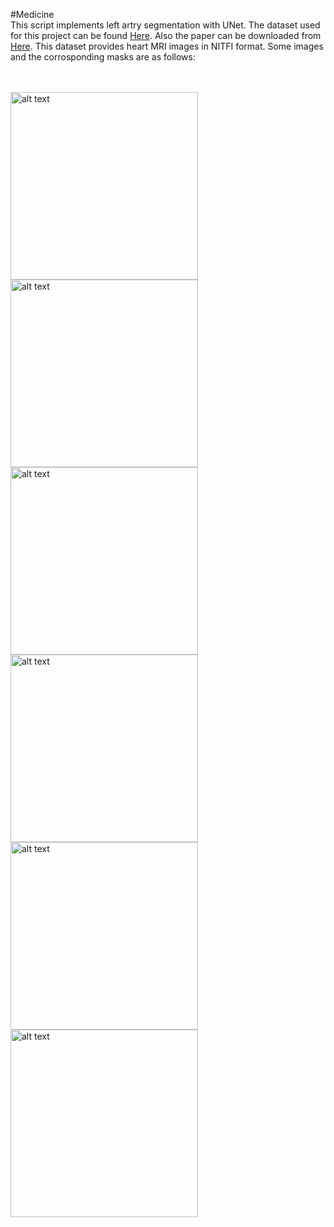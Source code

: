 #Medicine<br />
This script implements left artry segmentation with UNet. The dataset used for this project can be found [Here](https://www.kaggle.com/datasets/adarshsng/heart-mri-image-dataset-left-atrial-segmentation). Also the paper can be downloaded from [Here](https://arxiv.org/pdf/1902.09063.pdf). This dataset provides heart MRI images in NITFI format. Some images and the corrosponding masks are as follows:<br /><br /><br />



<img src="https://user-images.githubusercontent.com/124210096/221765905-2a005512-fc06-4082-987e-d29d20348528.png" alt="alt text" title="sample image" width="300">
<img src="https://user-images.githubusercontent.com/124210096/221766020-69ddbf69-5f8a-41a7-96fd-8ac229f2b6c6.png" alt="alt text" title="sample image" width="300"/>
<img src="https://user-images.githubusercontent.com/124210096/221768099-06c93f3e-c4b5-431b-98c7-2bdea2cc4951.png" alt="alt text" title="sample image" width="300"/>
<img src="https://user-images.githubusercontent.com/124210096/221766035-2f574758-a4a2-4e31-a595-83ebe7a98258.png" alt="alt text" title="sample image" width="300"/>
<img src="https://user-images.githubusercontent.com/124210096/221766046-9377005b-176d-4791-803e-94e46b1fb4d3.png" alt="alt text" title="sample image" width="300"/>
<img src="https://user-images.githubusercontent.com/124210096/221768100-2a7f3ff5-3c4c-4926-a328-95a8829a9c9a.png" alt="alt text" title="sample image" width="300"/>

